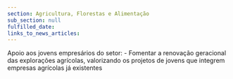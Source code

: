 ```yaml
---
section: Agricultura, Florestas e Alimentação
sub_section: null
fulfilled_date:
links_to_news_articles:
---
```


Apoio aos jovens empresários do setor: - Fomentar a renovação geracional das explorações agrícolas, valorizando os projetos de jovens que integrem empresas agrícolas já existentes